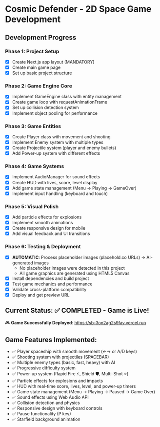 # Cosmic Defender - 2D Space Game Development

## Development Progress

### Phase 1: Project Setup
- [x] Create Next.js app layout (MANDATORY)
- [x] Create main game page
- [x] Set up basic project structure

### Phase 2: Game Engine Core
- [x] Implement GameEngine class with entity management
- [x] Create game loop with requestAnimationFrame
- [x] Set up collision detection system
- [x] Implement object pooling for performance

### Phase 3: Game Entities
- [x] Create Player class with movement and shooting
- [x] Implement Enemy system with multiple types
- [x] Create Projectile system (player and enemy bullets)
- [x] Add Power-up system with different effects

### Phase 4: Game Systems
- [x] Implement AudioManager for sound effects
- [x] Create HUD with lives, score, level display
- [x] Add game state management (Menu → Playing → GameOver)
- [x] Implement input handling (keyboard and touch)

### Phase 5: Visual Polish
- [x] Add particle effects for explosions
- [x] Implement smooth animations
- [x] Create responsive design for mobile
- [x] Add visual feedback and UI transitions

### Phase 6: Testing & Deployment
- [x] **AUTOMATIC**: Process placeholder images (placehold.co URLs) → AI-generated images
  - No placeholder images were detected in this project
  - All game graphics are generated using HTML5 Canvas
- [x] Install dependencies and build project
- [x] Test game mechanics and performance
- [x] Validate cross-platform compatibility
- [x] Deploy and get preview URL

## Current Status: ✅ COMPLETED - Game is Live!

🎮 **Game Successfully Deployed**: https://sb-3on2ag2s9fay.vercel.run

## Game Features Implemented:
- ✅ Player spaceship with smooth movement (←→ or A/D keys)
- ✅ Shooting system with projectiles (SPACEBAR)
- ✅ Multiple enemy types (basic, fast, heavy) with AI
- ✅ Progressive difficulty system
- ✅ Power-up system (Rapid Fire ⚡, Shield 🛡️, Multi-Shot ⭐)
- ✅ Particle effects for explosions and impacts
- ✅ HUD with real-time score, lives, level, and power-up timers
- ✅ Game state management (Menu → Playing → Paused → Game Over)
- ✅ Sound effects using Web Audio API
- ✅ Collision detection and physics
- ✅ Responsive design with keyboard controls
- ✅ Pause functionality (P key)
- ✅ Starfield background animation